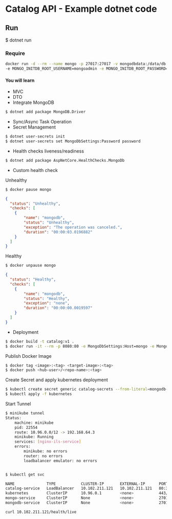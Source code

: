 # Catalog API - Example dotnet code

## Run

$ dotnet run

### Require

```sh
docker run -d --rm --name mongo -p 27017:27017 -v mongodbdata:/data/db \
-e MONGO_INITDB_ROOT_USERNAME=mongoadmin -e MONGO_INITDB_ROOT_PASSWORD=password mongo
```

#### You will learn

- MVC
- DTO
- Integrate MongoDB

```sh
$ dotnet add package MongoDB.Driver
```

- Sync/Async Task Operation
- Secret Management

```sh
$ dotnet user-secrets init
$ dotnet user-secrets set MongoDbSettings:Password password
```

- Health checks liveness/readiness

```sh
$ dotnet add package AspNetCore.HealthChecks.MongoDb
```

- Custom health check

Unhealthy

```sh
$ docker pause mongo
```

```json
{
  "status": "Unhealthy",
  "checks": [
    {
        "name": "mongodb",
        "status": "Unhealthy",
        "exception": "The operation was canceled.",
        "duration": "00:00:03.0196882"
    }
  ]
}
```

Healthy

```sh
$ docker unpause mongo
```

```json
{
  "status": "Healthy",
  "checks": [
    {
        "name": "mongodb",
        "status": "Healthy",
        "exception": "none",
        "duration": "00:00:00.0019597"
    }
  ]
}
```

- Deployment

```sh
$ docker build -t catalog:v1 .
$ docker run -it --rm -p 8080:80 -e MongoDbSettings:Host=mongo -e MongoDbSettings:Password=password catalog:v1
```

Publish Docker Image

```sh
$ docker tag <image>:<tag> <target-image>:<tag>
$ docker push <hub-user>/<repo-name>:<tag>
```

Create Secret and apply kubernetes deployment

```sh
$ kubectl create secret generic catalog-secrets --from-literal=mongodb-password='password'
$ kubectl apply -f kubernetes
```

Start Tunnel

```sh
$ minikube tunnel
Status:
	machine: minikube
	pid: 22554
	route: 10.96.0.0/12 -> 192.168.64.3
	minikube: Running
	services: [nginx-ils-service]
    errors:
		minikube: no errors
		router: no errors
		loadbalancer emulator: no errors


$ kubectl get svc

NAME              TYPE           CLUSTER-IP       EXTERNAL-IP      PORT(S)        AGE
catalog-service   LoadBalancer   10.102.211.121   10.102.211.121   80:30816/TCP   31m
kubernetes        ClusterIP      10.96.0.1        <none>           443/TCP        104d
mongo-service     ClusterIP      None             <none>           27017/TCP      18m
mongodb-service   ClusterIP      None             <none>           27017/TCP      8m23s

curl 10.102.211.121/health/live
```
